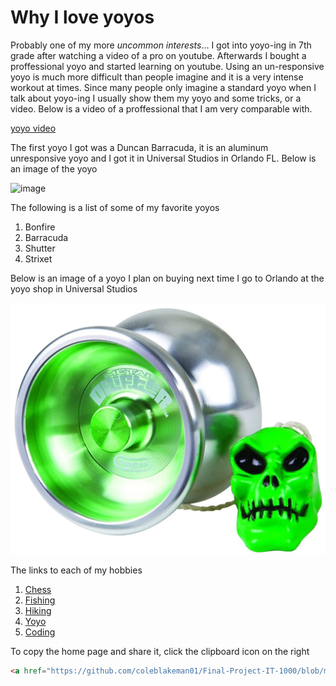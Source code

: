 # Why I love yoyos

Probably one of my more _uncommon interests_... I got into yoyo-ing in 7th grade after watching a video of a pro on youtube. Afterwards I bought a proffessional yoyo and started learning on youtube. Using an un-responsive yoyo is much more difficult than people imagine and it is a very intense workout at times. Since many people only imagine a standard yoyo when I talk about yoyo-ing I usually show them my yoyo and some tricks, or a video. Below is a video of a proffessional that I am very comparable with.

[yoyo video](https://www.youtube.com/watch?v=uHEs5JRFEUU)

The first yoyo I got was a Duncan Barracuda, it is an aluminum unresponsive yoyo and I got it in Universal Studios in Orlando FL. Below is an image of the yoyo

![image](https://user-images.githubusercontent.com/65063251/119300766-edd6f980-bc26-11eb-9a5a-f85024a612bf.png)

The following is a list of some of my favorite yoyos

1. Bonfire
2. Barracuda
3. Shutter
4. Strixet

Below is an image of a yoyo I plan on buying next time I go to Orlando at the yoyo shop in Universal Studios

![Yoyo](/images/420d98e0-7ece-562f-8837-ad4fbf7fae6e_1024x1024.jpg)

The links to each of my hobbies
1. [Chess](https://github.com/coleblakeman01/Final-Project-IT-1000/blob/main/Chess)
2. [Fishing](https://github.com/coleblakeman01/Final-Project-IT-1000/blob/main/fishing.md)
3. [Hiking](https://github.com/coleblakeman01/Final-Project-IT-1000/blob/main/hiking.md)
4. [Yoyo](https://github.com/coleblakeman01/Final-Project-IT-1000/blob/main/yoyo.md)
5. [Coding](https://github.com/coleblakeman01/Final-Project-IT-1000/blob/main/coding.md)

To copy the home page and share it, click the clipboard icon on the right

```html
<a href="https://github.com/coleblakeman01/Final-Project-IT-1000/blob/main/README.md">Home Page</a>
```
